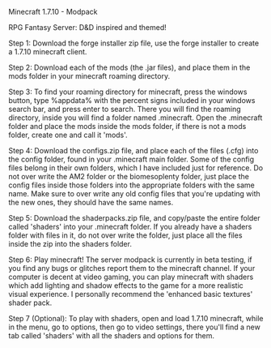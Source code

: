 Minecraft 1.7.10 - Modpack

RPG Fantasy Server: D&D inspired and themed!

Step 1: Download the forge installer zip file, use the forge installer to create a 1.7.10 minecraft client.

Step 2: Download each of the mods (the .jar files), and place them in the mods folder in your minecraft roaming directory.

Step 3: To find your roaming directory for minecraft, press the windows button, type %appdata% with the percent signs included in your windows search bar, and press enter to search.  There you will find the roaming directory, inside you will find a folder named .minecraft.  Open the .minecraft folder and place the mods inside the mods folder, if there is not a mods folder, create one and call it 'mods'.

Step 4: Download the configs.zip file, and place each of the files (.cfg) into the config folder, found in your .minecraft main folder.  Some of the config files belong in their own folders, which I have included just for reference.  Do not over write the AM2 folder or the biomesoplenty folder, just place the config files inside those folders into the appropriate folders with the same name.  Make sure to over write any old config files that you're updating with the new ones, they should have the same names.

Step 5: Download the shaderpacks.zip file, and copy/paste the entire folder called 'shaders' into your .minecraft folder.  If you already have a shaders folder with files in it, do not over write the folder, just place all the files inside the zip into the shaders folder.

Step 6: Play minecraft!  The server modpack is currently in beta testing, if you find any bugs or glitches report them to the minecraft channel.  If your computer is decent at video gaming, you can play minecraft with shaders which add lighting and shadow effects to the game for a more realistic visual experience.  I personally recommend the 'enhanced basic textures' shader pack.

Step 7 (Optional): To play with shaders, open and load 1.7.10 minecraft, while in the menu, go to options, then go to video settings, there you'll find a new tab called 'shaders' with all the shaders and options for them.

